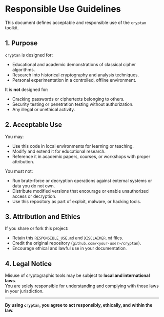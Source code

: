 # Responsible Use Guidelines

This document defines acceptable and responsible use of the `cryptan` toolkit.

## 1. Purpose
`cryptan` is designed for:
- Educational and academic demonstrations of classical cipher algorithms.
- Research into historical cryptography and analysis techniques.
- Personal experimentation in a controlled, offline environment.

It is **not** designed for:
- Cracking passwords or ciphertexts belonging to others.
- Security testing or penetration testing without authorization.
- Any illegal or unethical activity.

## 2. Acceptable Use
You may:
- Use this code in local environments for learning or teaching.
- Modify and extend it for educational research.
- Reference it in academic papers, courses, or workshops with proper attribution.

You must not:
- Run brute-force or decryption operations against external systems or data you do not own.
- Distribute modified versions that encourage or enable unauthorized access or decryption.
- Use this repository as part of exploit, malware, or hacking tools.

## 3. Attribution and Ethics
If you share or fork this project:
- Retain this `RESPONSIBLE_USE.md` and `DISCLAIMER.md` files.
- Credit the original repository (`github.com/<your-user>/cryptan`).
- Encourage ethical and lawful use in your documentation.

## 4. Legal Notice
Misuse of cryptographic tools may be subject to **local and international laws**.  
You are solely responsible for understanding and complying with those laws in your jurisdiction.

---

**By using `cryptan`, you agree to act responsibly, ethically, and within the law.**
